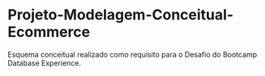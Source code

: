 # Projeto-Modelagem-Conceitual-Ecommerce
Esquema conceitual realizado como requisito para o Desafio do Bootcamp Database Experience. 

